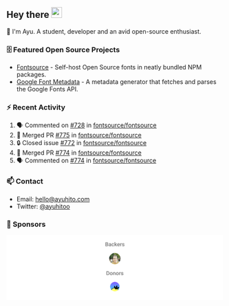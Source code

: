 ## Hey there <img src="https://media.giphy.com/media/hvRJCLFzcasrR4ia7z/giphy.gif" width="25" height="25">

📝 I'm Ayu. A student, developer and an avid open-source enthusiast.

### 🗄 Featured Open Source Projects

- [Fontsource](https://github.com/fontsource/fontsource) - Self-host Open Source fonts in neatly bundled NPM packages.
- [Google Font Metadata](https://github.com/fontsource/google-font-metadata) - A metadata generator that fetches and parses the Google Fonts API.

### ⚡ Recent Activity

<!--START_SECTION:activity-->

1. 🗣 Commented on [#728](https://github.com/fontsource/fontsource/issues/728#issuecomment-1627861499) in [fontsource/fontsource](https://github.com/fontsource/fontsource)
2. 🎉 Merged PR [#775](https://github.com/fontsource/fontsource/pull/775) in [fontsource/fontsource](https://github.com/fontsource/fontsource)
3. 🔒 Closed issue [#772](https://github.com/fontsource/fontsource/issues/772) in [fontsource/fontsource](https://github.com/fontsource/fontsource)
4. 🎉 Merged PR [#774](https://github.com/fontsource/fontsource/pull/774) in [fontsource/fontsource](https://github.com/fontsource/fontsource)
5. 🗣 Commented on [#774](https://github.com/fontsource/fontsource/pull/774#issuecomment-1624582738) in [fontsource/fontsource](https://github.com/fontsource/fontsource)
<!--END_SECTION:activity-->

### 📫 Contact

- Email: hello@ayuhito.com
- Twitter: [@ayuhitoo](https://twitter.com/ayuhitoo)

### :sparkling_heart: Sponsors

<p align="center">
  <a href="https://cdn.jsdelivr.net/gh/ayuhito/ayuhito/sponsors.svg">
    <img src='https://raw.githubusercontent.com/ayuhito/ayuhito/master/sponsors.svg'/>
  </a>
</p>
